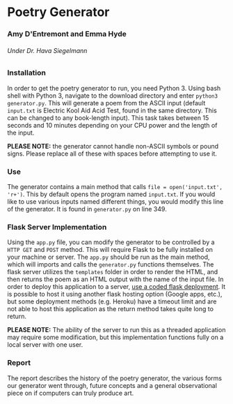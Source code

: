 # Poetry Generator
### Amy D'Entremont and Emma Hyde
###### Under Dr. Hava Siegelmann

### Installation

In order to get the poetry generator to run, you need Python 3.
Using bash shell with Python 3, navigate to the download directory and enter `python3 generator.py`. 
This will generate a poem from the ASCII input (default `input.txt` is Electric Kool Aid Acid Test, found in the same directory. This can be changed to any book-length input).
This task takes between 15 seconds and 10 minutes depending on your CPU power and the length of the input.

**PLEASE NOTE:** the generator cannot handle non-ASCII symbols or pound signs. Please replace all of these with spaces before attempting to use it.

### Use

The generator contains a main method that calls `file = open('input.txt', 'r+')`. This by default opens the program named `input.txt`. If you would like to use various inputs named different things, you would modify this line of the generator. It is found in `generator.py` on line 349.

### Flask Server Implementation

Using the `app.py` file, you can modify the generator to be controlled by a `HTTP GET` and `POST` method.
This will require Flask to be fully installed on your machine or server.
The `app.py` should be run as the main method, which will imports and calls the `generator.py` functions themselves. 
The flask server utilizes the `templates` folder in order to render the HTML, and then returns the poem as an HTML output with the name of the input file.
In order to deploy this application to a server, [use a coded flask deployment](http://flask.pocoo.org/docs/0.10/deploying/). It is possible to host it using another flask hosting option (Google apps, etc.), but some deployment methods (e.g. Heroku) have a timeout limit and are not able to host this application as the return method takes quite long to return.

**PLEASE NOTE:** The ability of the server to run this as a threaded application may require some modification, but this implementation functions fully on a local server with one user.

### Report

The report describes the history of the poetry generator, the various forms our generator went through, future concepts and a general observational piece on if computers can truly produce art.